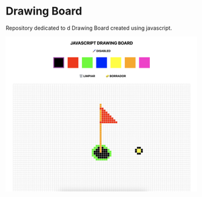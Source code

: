 # Drawing Board
Repository dedicated to d
Drawing Board created using javascript.

![Drawing Board Image](./drawing.png)